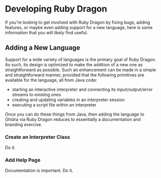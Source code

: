 # Developing Ruby Dragon
If you're looking to get involved with Ruby Dragon by fixing bugs, adding
features, or maybe even adding support for a new language, here is some
information that you will likely find useful.


## Adding a New Language
Support for a wide variety of languages is the primary goal of Ruby Dragon. As
such, its design is optimized to make the addition of a new one as
straightforward as possible. Such an enhancement can be made in a simple and
straightforward manner, provided that the following primitives are available
for the language, all from Java code:

 * starting an interactive interpreter and connecting its input/output/error
   streams to existing ones
 * creating and updating variables in an interpreter session
 * executing a script file within an interpreter

Once you can do these things from Java, then adding the language to Ghidra via
Ruby Dragon reduces to essentially a documentation and branding exercise.


### Create an Interpreter Class
Do it.


### Add Help Page
Documentation is important. Do it.

